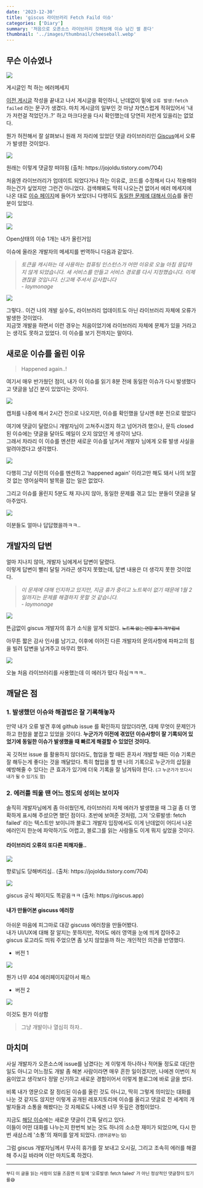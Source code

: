 ```yaml
---
date: '2023-12-30'
title: 'giscus 라이브러리 Fetch Faild 이슈'
categories: ['Diary']
summary: '처음으로 오픈소스 라이브러리 깃허브에 이슈 남긴 썰 푼다'
thumbnail: '../images/thumbnail/cheeseball.webp'
---
```


## 무슨 이슈였나

![](../images/content/2023-12-29-23-57-41.webp)

<div class="source">게시글인 척 하는 에러메세지</div>

[이전 게시글](https://cheeseb.github.io/blog/github-blog-with-gatsby-ts-index/) 작성을 끝내고 나서 게시글을 확인하니, 난데없이 밑에 `오류 발생:fetch failed` 라는 문구가 생겼다. 마치 게시글의 일부인 것 마냥 자연스럽게 적혀있어서 '내가 저런걸 적었던가..?' 하고 마크다운을 다시 확인했는데 당연히 저런게 있을리는 없었다.

뭔가 허전해서 잘 살펴보니 원래 저 자리에 있었던 댓글 라이브러리인 [Giscus](https://giscus.app)에서 오류가 발생한 것이었다.

![](../images/content/2023-12-30-00-17-39.webp)

<div class="source">원래는 이렇게 댓글창 떠야됨 (출처: https://jojoldu.tistory.com/704)</div>

처음엔 라이브러리가 업데이트 되었다거나 하는 이유로, 코드를 수정해서 다시 적용해야 하는건가 싶었지만 그런건 아니었다. 검색해봐도 딱히 나오는건 없어서 에러 메세지에 나온 대로 [이슈 페이지](https://github.com/giscus/giscus/issues)에 들어가 보았더니 다행히도 [동일한 문제에 대해서 이슈](https://github.com/giscus/giscus/issues/1250)를 올린 분이 있었다.

![](../images/content/2023-12-30-00-26-04.webp)

![](../images/content/2023-12-30-00-32-55.webp)

<div class="source">Open상태의 이슈 1개는 내가 올린거임</div>

이슈에 올라온 개발자의 메세지를 번역하니 다음과 같았다.

> _토큰을 캐시하는 데 사용하는 컴퓨팅 인스턴스가 어떤 이유로 오늘 아침 응답하지 않게 되었습니다. 새 서비스를 만들고 서비스 경로를 다시 지정했습니다. 이제 괜찮을 것입니다. 신고해 주셔서 감사합니다 <br/> - laymonage_

![](../images/content/2023-12-30-00-39-12.webp)

그렇다.. 이건 나의 개발 실수도, 라이브러리 업데이트도 아닌 라이브러리 자체에 오류가 발생한 것이었다.   
지금껏 개발을 하면서 이런 경우는 처음이었기에 라이브러리 자체에 문제가 있을 거라고는 생각도 못하고 있었다. 이 이슈를 보기 전까지는 말이다.

## 새로운 이슈를 올린 이유

> Happened again..!

여기서 매우 반가웠던 점이, 내가 이 이슈를 읽기 8분 전에 동일한 이슈가 다시 발생했다고 댓글을 남긴 분이 있었다는 것이다.

![](../images/content/2023-12-30-00-52-45.webp)

<div class="source">캡처를 나중에 해서 2시간 전으로 나오지만, 이슈를 확인했을 당시엔 8분 전으로 떴었다</div>

여기에 댓글이 달렸으니 개발자님이 고쳐주시겠지 하고 넘어가려 했으나, 문득 closed된 이슈에는 댓글을 달아도 메일이 오지 않았던 게 생각이 났다.   
그래서 차라리 이 이슈를 멘션한 새로운 이슈를 남겨서 개발자 님에게 오류 발생 사실을 알려야겠다고 생각했다.

![](../images/content/2023-12-30-01-03-21.webp)

다행히 그냥 이전의 이슈를 멘션하고 'happened again' 이라고만 해도 돼서 나의 보잘것 없는 영어실력이 발목을 잡는 일은 없었다.

그리고 이슈를 올린지 5분도 채 지나지 않아, 동일한 문제를 겪고 있는 분들이 댓글을 달아주었다.

![](../images/content/2023-12-30-01-08-21.webp)

<div class="source">이분들도 얼마나 답답했을까ㅋㅋ..</div>

## 개발자의 답변

얼마 지나지 않아, 개발자 님에게서 답변이 달렸다.   
이렇게 답변이 빨리 달릴 거라곤 생각지 못했는데, 답변 내용은 더 생각지 못한 것이었다.

> _이 문제에 대해 인지하고 있지만, 지금 휴가 중이고 노트북이 없기 때문에 1월 2일까지는 문제를 해결하지 못할 것 같습니다. <br/> - laymonage_

![](../images/content/2023-12-30-01-10-44.webp)

뜬금없이 giscus 개발자의 휴가 소식을 알게 되었다.
<small>~~노트북 없는 연말 휴가 개부럽네~~</small>

아무튼 짧은 감사 인사를 남기고, 이후에 이어진 다른 개발자의 문의사항에 파파고의 힘을 빌려 답변을 남겨주고 마무리 했다.

![](../images/content/2023-12-30-01-17-00.webp)

<div class="source">오늘 처음 라이브러리를 사용했는데 이 에러가 떴다 하심ㅋㅋㅋ..</div>

## 깨달은 점

### 1. 발생했던 이슈와 해결법은 잘 기록해놓자

만약 내가 오류 발견 후에 github issue 를 확인하지 않았더라면, 대체 무엇이 문제인가 하고 한참을 붙잡고 있었을 것이다. **누군가가 이전에 겪었던 이슈사항이 잘 기록되어 있었기에 동일한 이슈가 발생했을 때 빠르게 해결할 수 있었던 것이다.**

꼭 깃허브 issue 를 활용하지 않더라도, 협업을 할 때든 혼자서 개발할 때든 이슈 기록은 잘 해두는게 좋다는 것을 깨달았다. 특히 협업을 할 땐 나의 기록으로 누군가의 삽질을 예방해줄 수 있다는 큰 효과가 있기에 더욱 기록을 잘 남겨둬야 한다. <small>(그 누군가가 또다시 내가 될 수 있기도 함)</small>

### 2. 에러를 띄울 땐 어느 정도의 성의는 보이자

솔직히 개발자님에게 좀 아쉬웠던게, 라이브러리 자체 에러가 발생했을 때 그걸 좀 더 명확하게 표시해 주셨으면 했던 점이다. 초반에 보여준 것처럼, 그저 '오류발생: fetch failed' 라는 텍스트만 보이니까 블로그 개발자 입장에서도 이게 난데없이 어디서 나온 에러인지 한눈에 파악하기도 어렵고, 블로그를 읽는 사람들도 이게 뭐지 싶었을 것이다.

#### 라이브러리 오류의 또다른 피해자들..

![](../images/content/2023-12-30-00-11-42.webp)

<div class="source">향로님도 당해버리심.. (출처: https://jojoldu.tistory.com/704)</div>

![](../images/content/2023-12-30-00-10-08.webp)

<div class="source">giscus 공식 페이지도 똑같음ㅋㅋ (출처: https://giscus.app)</div>

#### 내가 만들어본 giscuss 에러창

아쉬운 마음에 피그마로 대강 giscuss 에러창을 만들어봤다.   
내가 UI/UX에 대해 잘 알지는 못하지만, 적어도 에러 영역을 눈에 띄게 잡아주고 giscus 로고라도 띄워 주었으면 좀 낫지 않았을까 하는 개인적인 의견을 반영했다.

- 버전 1

![](../images/content/2023-12-30-02-22-02.webp)

<div class="source">뭔가 너무 404 에러페이지같아서 패스</div>

- 버전 2

![](../images/content/2023-12-30-02-25-57.webp)

<div class="source">이것도 뭔가 이상함</div>

> 그냥 개발이나 열심히 하자..

## 마치며

사실 개발자가 오픈소스에 issue를 남겼다는 게 이렇게 하나하나 적어둘 정도로 대단한 일도 아니고 어느정도 개발 좀 해본 사람이라면 매우 흔한 일이겠지만, 나에겐 이번이 처음이었고 생각보다 정말 신기하고 새로운 경험이어서 이렇게 블로그에 바로 글을 썼다.

비록 내가 영문으로 잘 정리된 이슈를 올린 것도 아니고, 딱히 그렇게 의미있는 대화를 나눈 것 같지도 않지만 이렇게 공개된 레포지토리에 이슈를 올리고 댓글로 전 세계의 개발자들과 소통을 해봤다는 것 자체로도 나에겐 너무 뜻깊은 경험이었다.

지금도 [해당 이슈](https://github.com/giscus/giscus/issues/1269)에는 새로운 댓글이 간혹 달리고 있다.   
이들이 어떤 대화를 나누는지 한번씩 보는 것도 하나의 소소한 재미가 되었으며, 다시 한번 새삼스레 '소통'의 재미를 알게 되었다. <small>(영어공부는 덤)</small>

그럼 giscus 개발자님께서 무사히 휴가를 잘 보내고 오시길, 그리고 조속히 에러를 해결해 주시길 바라며 이만 마치도록 하겠다.

---

<small>부디 이 글을 읽는 사람이 있을 즈음엔 이 밑에 '오류발생: fetch failed' 가 아닌 정상적인 댓글창이 있기를😅</small>